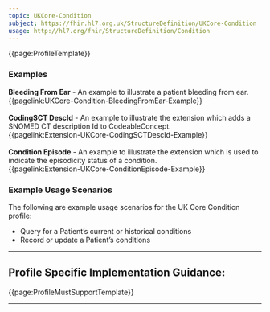 ```yaml
---
topic: UKCore-Condition
subject: https://fhir.hl7.org.uk/StructureDefinition/UKCore-Condition
usage: http://hl7.org/fhir/StructureDefinition/Condition
---
```



<nocheck>
{{page:ProfileTemplate}}

<div id="Examples" class="tabcontent">
  <h3>Examples</h3>
  <b>Bleeding From Ear</b> - An example to illustrate a patient bleeding from ear.<br/>
{{pagelink:UKCore-Condition-BleedingFromEar-Example}}
<br/><br/>
<b>CodingSCT DescId</b> - An example to illustrate the extension which adds a SNOMED CT description Id to CodeableConcept.<br/>
{{pagelink:Extension-UKCore-CodingSCTDescId-Example}}
<br/><br/>
<b>Condition Episode</b> - An example to illustrate the extension which is used to indicate the episodicity status of a condition.<br/>
{{pagelink:Extension-UKCore-ConditionEpisode-Example}}
</div>
</nocheck>

<div id="ProfileGuidance">

### Example Usage Scenarios ###
The following are example usage scenarios for the UK Core Condition profile:

- Query for a Patient’s current or historical conditions
- Record or update a Patient’s conditions

<hr class="thickline">

## Profile Specific Implementation Guidance: ##

{{page:ProfileMustSupportTemplate}}

</div>

---